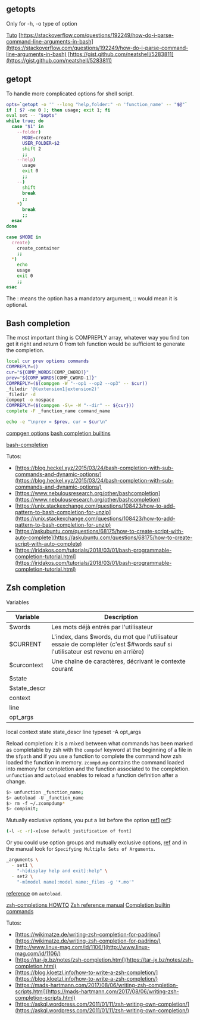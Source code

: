 ## getopts

Only for -h, -o type of option

[Tuto](https://wiki.bash-hackers.org/howto/getopts_tutorial)
[https://stackoverflow.com/questions/192249/how-do-i-parse-command-line-arguments-in-bash](https://stackoverflow.com/questions/192249/how-do-i-parse-command-line-arguments-in-bash)
[https://gist.github.com/neatshell/5283811](https://gist.github.com/neatshell/5283811)

## getopt

To handle more complicated options for shell script.
``` bash
opts=`getopt -o '' --long "help,folder:" -n 'function_name' -- "$@"`
if [ $? -ne 0 ]; then usage; exit 1; fi
eval set -- "$opts"
while true; do
  case "$1" in
    --folder)
      MODE=create
      USER_FOLDER=$2
      shift 2
      ;;
    --help)
      usage
      exit 0
      ;;
    --)
      shift
      break
      ;;
    *)
      break
      ;;
  esac
done

case $MODE in
  create)
    create_container
    ;;
  *)
    echo
    usage
    exit 0
    ;;
esac
```

The : means the option has a mandatory argument, :: would mean it is optional.

## Bash completion

The most important thing is COMPREPLY array, whatever way you find ton get it right and return 0 from teh function would be sufficient to generate the completion.

``` bash
local cur prev options commands
COMPREPLY=()
cur="${COMP_WORDS[COMP_CWORD]}"
prev="${COMP_WORDS[COMP_CWORD-1]}"
COMPREPLY=($(compgen -W "--op1 --op2 --op3" -- $cur))
_filedir '@(extension1|extension2)'
_filedir -d
compopt -o nospace
COMPREPLY=($(compgen -S\= -W "--dir" -- ${cur}))
complete -F _function_name command_name
```

``` bash
echo -e "\nprev = $prev, cur = $cur\n"
```

[compgen options](https://unix.stackexchange.com/questions/151118/understand-compgen-builtin-command)
[bash completion builtins](https://www.gnu.org/software/bash/manual/html_node/Programmable-Completion-Builtins.html)

[bash-completion](https://github.com/scop/bash-completion)

Tutos:
- [https://blog.heckel.xyz/2015/03/24/bash-completion-with-sub-commands-and-dynamic-options/](https://blog.heckel.xyz/2015/03/24/bash-completion-with-sub-commands-and-dynamic-options/)
- [https://www.nebulousresearch.org/other/bashcompletion](https://www.nebulousresearch.org/other/bashcompletion)
- [https://unix.stackexchange.com/questions/108423/how-to-add-pattern-to-bash-completion-for-unzip](https://unix.stackexchange.com/questions/108423/how-to-add-pattern-to-bash-completion-for-unzip)
- [https://askubuntu.com/questions/68175/how-to-create-script-with-auto-complete](https://askubuntu.com/questions/68175/how-to-create-script-with-auto-complete)
- [https://iridakos.com/tutorials/2018/03/01/bash-programmable-completion-tutorial.html](https://iridakos.com/tutorials/2018/03/01/bash-programmable-completion-tutorial.html)

## Zsh completion

Variables

|Variable|Description|
|---------|-----------|
|$words|Les mots déjà entrés par l'utilisateur|
|$CURRENT|L'index, dans $words, du mot que l'utilisateur essaie de compléter (c'est $#words sauf si l'utilisateur est revenu en arrière)|
|$curcontext|Une chaîne de caractères, décrivant le contexte courant|
|$state||
|$state_descr||
|context||
|line||
|opt_args||

local context state state_descr line
typeset -A opt_args

Reload completion: it is a mixed between what commands has been marked as completable by zsh with the `compdef` keyword at the beginning of a file in the `$fpath` and if you use a function to complete the command how zsh loaded the function in memory. `zcompdump` contains the command loaded into memory for completion and the function associated to the completion. `unfunction` and `autoload` enables to reload a function definition after a change.
``` bash
$> unfunction _function_name;
$> autoload -U _function_name
$> rm -f ~/.zcompdump*
$> compinit;
```

Mutually exclusive options, you put a list before the option [ref1](http://www.linux-mag.com/id/1106/) [ref1](https://blog.kloetzl.info/how-to-write-a-zsh-completion/):
``` bash
(-l -c -r)-x[use default justification of font]
```

Or you could use option groups and mutually exclusive options, [ref](https://tar-jx.bz/notes/zsh-completion.html) and in the manual look for `Specifying Multiple Sets of Arguments`.
``` bash
_arguments \
  - set1 \
    "-h[display help and exit]:help" \
  - set2 \
    "-m[model name]:model name:_files -g '*.mo'"
```

[reference](http://zsh.sourceforge.net/Doc/Release/Functions.html) on `autoload`.

[zsh-completions HOWTO](https://github.com/zsh-users/zsh-completions/blob/master/zsh-completions-howto.org)
[Zsh reference manual](http://zsh.sourceforge.net/Doc/Release/Completion-System.html)
[Completion builtin commands](http://zsh.sourceforge.net/Doc/Release/Completion-Widgets.html#Completion-Builtin-Commands)

Tutos:
- [https://wikimatze.de/writing-zsh-completion-for-padrino/](https://wikimatze.de/writing-zsh-completion-for-padrino/)
- [http://www.linux-mag.com/id/1106/](http://www.linux-mag.com/id/1106/)
- [https://tar-jx.bz/notes/zsh-completion.html](https://tar-jx.bz/notes/zsh-completion.html)
- [https://blog.kloetzl.info/how-to-write-a-zsh-completion/](https://blog.kloetzl.info/how-to-write-a-zsh-completion/)
- [https://mads-hartmann.com/2017/08/06/writing-zsh-completion-scripts.html](https://mads-hartmann.com/2017/08/06/writing-zsh-completion-scripts.html)
- [https://askql.wordpress.com/2011/01/11/zsh-writing-own-completion/](https://askql.wordpress.com/2011/01/11/zsh-writing-own-completion/)
